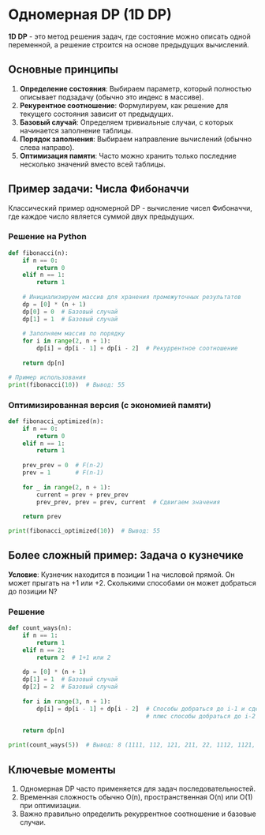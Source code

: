 # Одномерная DP (1D DP)

**1D DP** - это метод решения задач, где состояние можно описать одной переменной, а решение строится на основе предыдущих вычислений.

## Основные принципы

1. **Определение состояния**: Выбираем параметр, который полностью описывает подзадачу (обычно это индекс в массиве).
2. **Рекурентное соотношение**: Формулируем, как решение для текущего состояния зависит от предыдущих.
3. **Базовый случай**: Определяем тривиальные случаи, с которых начинается заполнение таблицы.
4. **Порядок заполнения**: Выбираем направление вычислений (обычно слева направо).
5. **Оптимизация памяти**: Часто можно хранить только последние несколько значений вместо всей таблицы.

## Пример задачи: Числа Фибоначчи

Классический пример одномерной DP - вычисление чисел Фибоначчи, где каждое число является суммой двух предыдущих.

### Решение на Python

```python
def fibonacci(n):
    if n == 0:
        return 0
    elif n == 1:
        return 1
    
    # Инициализируем массив для хранения промежуточных результатов
    dp = [0] * (n + 1)
    dp[0] = 0  # Базовый случай
    dp[1] = 1  # Базовый случай
    
    # Заполняем массив по порядку
    for i in range(2, n + 1):
        dp[i] = dp[i - 1] + dp[i - 2]  # Рекуррентное соотношение
    
    return dp[n]

# Пример использования
print(fibonacci(10))  # Вывод: 55
```

### Оптимизированная версия (с экономией памяти)

```python
def fibonacci_optimized(n):
    if n == 0:
        return 0
    elif n == 1:
        return 1
    
    prev_prev = 0  # F(n-2)
    prev = 1       # F(n-1)
    
    for _ in range(2, n + 1):
        current = prev + prev_prev
        prev_prev, prev = prev, current  # Сдвигаем значения
    
    return prev

print(fibonacci_optimized(10))  # Вывод: 55
```

## Более сложный пример: Задача о кузнечике

**Условие**: Кузнечик находится в позиции 1 на числовой прямой. Он может прыгать на +1 или +2. Сколькими способами он может добраться до позиции N?

### Решение

```python
def count_ways(n):
    if n == 1:
        return 1
    elif n == 2:
        return 2  # 1+1 или 2
    
    dp = [0] * (n + 1)
    dp[1] = 1  # Базовый случай
    dp[2] = 2  # Базовый случай
    
    for i in range(3, n + 1):
        dp[i] = dp[i - 1] + dp[i - 2]  # Способы добраться до i-1 и сделать прыжок +1
                                       # плюс способы добраться до i-2 и сделать прыжок +2
    
    return dp[n]

print(count_ways(5))  # Вывод: 8 (1111, 112, 121, 211, 22, 1112, 1121, 1211, ...)
```

## Ключевые моменты

1. Одномерная DP часто применяется для задач последовательностей.
2. Временная сложность обычно O(n), пространственная O(n) или O(1) при оптимизации.
3. Важно правильно определить рекуррентное соотношение и базовые случаи.
